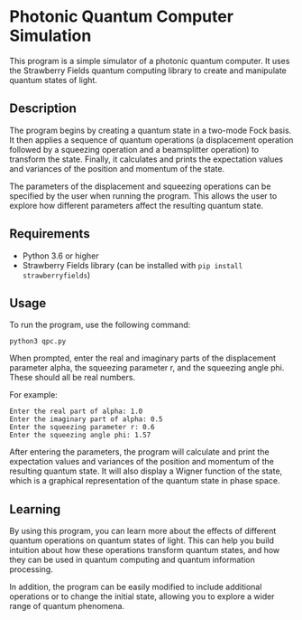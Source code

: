 # Photonic Quantum Computer Simulation

This program is a simple simulator of a photonic quantum computer. It uses the Strawberry Fields quantum computing library to create and manipulate quantum states of light. 

## Description

The program begins by creating a quantum state in a two-mode Fock basis. It then applies a sequence of quantum operations (a displacement operation followed by a squeezing operation and a beamsplitter operation) to transform the state. Finally, it calculates and prints the expectation values and variances of the position and momentum of the state.

The parameters of the displacement and squeezing operations can be specified by the user when running the program. This allows the user to explore how different parameters affect the resulting quantum state.

## Requirements

- Python 3.6 or higher
- Strawberry Fields library (can be installed with `pip install strawberryfields`)

## Usage

To run the program, use the following command:

```
python3 qpc.py
```

When prompted, enter the real and imaginary parts of the displacement parameter alpha, the squeezing parameter r, and the squeezing angle phi. These should all be real numbers.

For example:

```
Enter the real part of alpha: 1.0
Enter the imaginary part of alpha: 0.5
Enter the squeezing parameter r: 0.6
Enter the squeezing angle phi: 1.57
```

After entering the parameters, the program will calculate and print the expectation values and variances of the position and momentum of the resulting quantum state. It will also display a Wigner function of the state, which is a graphical representation of the quantum state in phase space.

## Learning

By using this program, you can learn more about the effects of different quantum operations on quantum states of light. This can help you build intuition about how these operations transform quantum states, and how they can be used in quantum computing and quantum information processing.

In addition, the program can be easily modified to include additional operations or to change the initial state, allowing you to explore a wider range of quantum phenomena.
